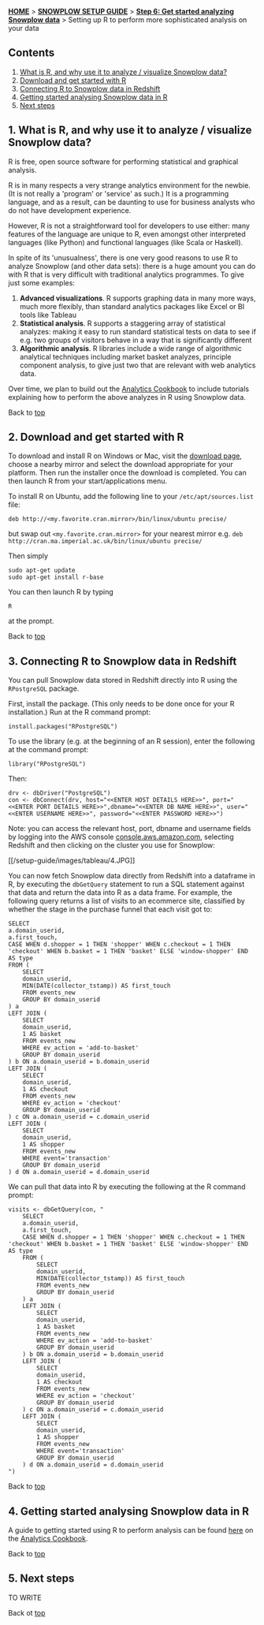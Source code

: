 <a name="top" />

[**HOME**](Home) > [**SNOWPLOW SETUP GUIDE**](Setting-up-Snowplow) > [**Step 6: Get started analyzing Snowplow data**](Getting-started-analyzing-Snowplow-data) > Setting up R to perform more sophisticated analysis on your data

## Contents

1. [What is R, and why use it to analyze / visualize Snowplow data?](#what-and-why)
2. [Download and get started with R](#setup)
3. [Connecting R to Snowplow data in Redshift](#redshift)
4. [Getting started analysing Snowplow data in R](#1st-analysis)
5. [Next steps](#next-steps)

<a name="what-and-why" />

## 1. What is R, and why use it to analyze / visualize Snowplow data?

R is free, open source software for performing statistical and graphical analysis.

R is in many respects a very strange analytics environment for the newbie. (It is not really a 'program' or 'service' as such.) It is a programming language, and as a result, can be daunting to use for business analysts who do not have development experience.

However, R is not a straightforward tool for developers to use either: many features of the language are unique to R, even amongst other interpreted languages (like Python) and functional languages (like Scala or Haskell).

In spite of its 'unusualness', there is one very good reasons to use R to analyze Snowplow (and other data sets): there is a huge amount you can do with R that is very difficult with traditional analytics programmes. To give just some examples:

1. **Advanced visualizations**. R supports graphing data in many more ways, much more flexibly, than standard analytics packages like Excel or BI tools like Tableau
2. **Statistical analysis**. R supports a staggering array of statistical analyzes: making it easy to run standard statistical tests on data to see if e.g. two groups of visitors behave in a way that is significantly different
3. **Algorithmic analysis**. R libraries include a wide range of algorithmic analytical techniques including market basket analyzes, principle component analysis, to give just two that are relevant with web analytics data.

Over time, we plan to build out the [Analytics Cookbook][cookbook] to include tutorials explaining how to perform the above analyzes in R using Snowplow data.

Back to [top](#top)


<a name="setup" />

## 2. Download and get started with R

To download and install R on Windows or Mac, visit the [download page][download-r], choose a nearby mirror and select the download appropriate for your platform. Then run the installer once the download is completed. You can then launch R from your start/applications menu.

To install R on Ubuntu, add the following line to your `/etc/apt/sources.list` file:

	deb http://<my.favorite.cran.mirror>/bin/linux/ubuntu precise/

but swap out `<my.favorite.cran.mirror>` for your nearest mirror e.g. `deb http://cran.ma.imperial.ac.uk/bin/linux/ubuntu precise/`

Then simply

	sudo apt-get update
	sudo apt-get install r-base

You can then launch R by typing

	R

at the prompt.

Back to [top](#top)

<a name="redshift" />

## 3. Connecting R to Snowplow data in Redshift

You can pull Snowplow data stored in Redshift directly into R using the `RPostgreSQL` package.

First, install the package. (This only needs to be done once for your R installation.) Run at the R command prompt:

	install.packages("RPostgreSQL")

To use the library (e.g. at the beginning of an R session), enter the following at the command prompt:

	library("RPostgreSQL")

Then:

	drv <- dbDriver("PostgreSQL")
	con <- dbConnect(drv, host="<<ENTER HOST DETAILS HERE>>", port="<<ENTER PORT DETAILS HERE>>",dbname="<<ENTER DB NAME HERE>>", user="<<ENTER USERNAME HERE>>", password="<<ENTER PASSWORD HERE>>")

Note: you can access the relevant host, port, dbname and username fields by logging into the AWS console [console.aws.amazon.com][aws-console], selecting Redshift and then clicking on the cluster you use for Snowplow:

[[/setup-guide/images/tableau/4.JPG]]

You can now fetch Snowplow data directly from Redshift into a dataframe in R, by executing the `dbGetQuery` statement to run a SQL statement against that data and return the data into R as a data frame. For example, the following query returns a list of visits to an ecommerce site, classified by whether the stage in the purchase funnel that each visit got to:

	SELECT
	a.domain_userid,
	a.first_touch,
	CASE WHEN d.shopper = 1 THEN 'shopper' WHEN c.checkout = 1 THEN 'checkout' WHEN b.basket = 1 THEN 'basket' ELSE 'window-shopper' END AS type
	FROM (
		SELECT
		domain_userid,
		MIN(DATE(collector_tstamp)) AS first_touch
		FROM events_new
		GROUP BY domain_userid
	) a
	LEFT JOIN (
		SELECT
		domain_userid,
		1 AS basket
		FROM events_new
		WHERE ev_action = 'add-to-basket'
		GROUP BY domain_userid
	) b ON a.domain_userid = b.domain_userid
	LEFT JOIN (
		SELECT
		domain_userid,
		1 AS checkout
		FROM events_new
		WHERE ev_action = 'checkout'
		GROUP BY domain_userid
	) c ON a.domain_userid = c.domain_userid
	LEFT JOIN (
		SELECT
		domain_userid,
		1 AS shopper
		FROM events_new
		WHERE event='transaction'
		GROUP BY domain_userid
	) d ON a.domain_userid = d.domain_userid

We can pull that data into R by executing the following at the R command prompt:

	visits <- dbGetQuery(con, "
		SELECT
		a.domain_userid,
		a.first_touch,
		CASE WHEN d.shopper = 1 THEN 'shopper' WHEN c.checkout = 1 THEN 'checkout' WHEN b.basket = 1 THEN 'basket' ELSE 'window-shopper' END AS type
		FROM (
			SELECT
			domain_userid,
			MIN(DATE(collector_tstamp)) AS first_touch
			FROM events_new
			GROUP BY domain_userid
		) a
		LEFT JOIN (
			SELECT
			domain_userid,
			1 AS basket
			FROM events_new
			WHERE ev_action = 'add-to-basket'
			GROUP BY domain_userid
		) b ON a.domain_userid = b.domain_userid
		LEFT JOIN (
			SELECT
			domain_userid,
			1 AS checkout
			FROM events_new
			WHERE ev_action = 'checkout'
			GROUP BY domain_userid
		) c ON a.domain_userid = c.domain_userid
		LEFT JOIN (
			SELECT
			domain_userid,
			1 AS shopper
			FROM events_new
			WHERE event='transaction'
			GROUP BY domain_userid
		) d ON a.domain_userid = d.domain_userid
	")

Back to [top](#top)

<a name="1st-analysis" />

## 4. Getting started analysing Snowplow data in R

A guide to getting started using R to perform analysis can be found [here][get-started-with-r] on the [Analytics Cookbook][get-started-with-r].

Back to [top](#top)

<a name="next-steps" />

## 5. Next steps

TO WRITE

Back ot [top](#top)

[cookbook]: http://snowplowanalytics.com/analytics/index.html
[r]: http://www.r-project.org/
[download-r]: http://www.r-project.org/
[aws-console]: https://console.aws.amazon.com/console/home
[get-started-with-r]: http://snowplowanalytics.com/analytics/tools-and-techniques/get-started-analysing-snowplow-data-with-r.html
